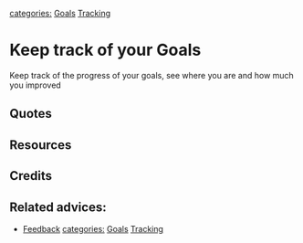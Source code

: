 [categories:](../categories/index.md) [Goals](../categories/Goals.md) [Tracking](../categories/Tracking.md)
# Keep track of your Goals

Keep track of the progress of your goals, see where you are and how much you improved

## Quotes

## Resources

## Credits

## Related advices:

- [Feedback]()
[categories:](../categories/index.md) [Goals](../categories/Goals.md) [Tracking](../categories/Tracking.md)
